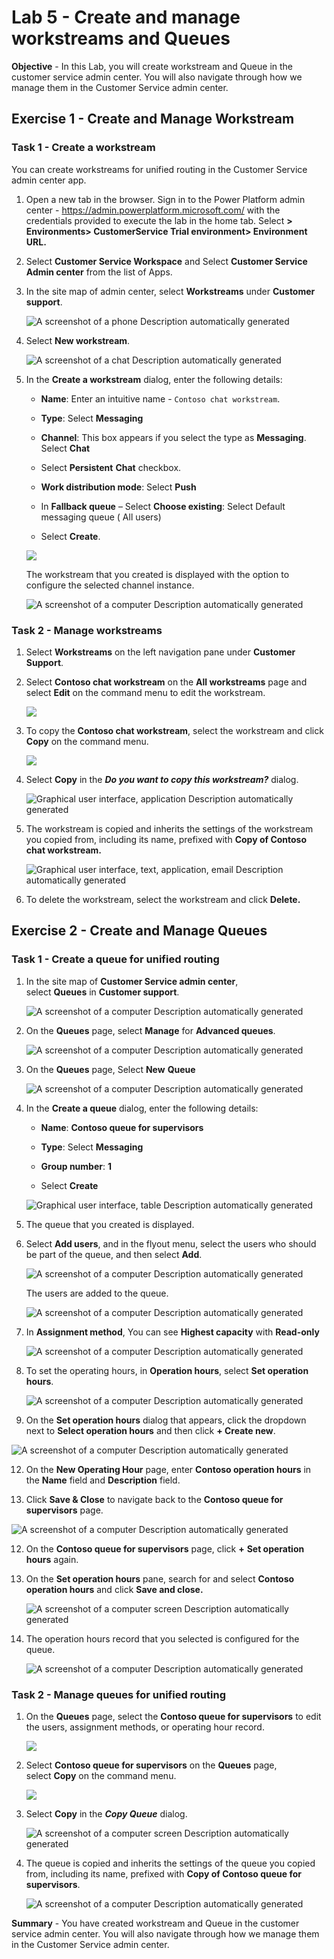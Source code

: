 # Lab 5 - Create and manage workstreams and Queues

**Objective** - In this Lab, you will create workstream and Queue in the customer service admin center. You will also navigate through how we manage them in the Customer Service admin center.

## Exercise 1 - Create and Manage Workstream

### Task 1 - Create a workstream

You can create workstreams for unified routing in the Customer Service
admin center app.

1.  Open a new tab in the browser. Sign in to the Power Platform admin
    center - https://admin.powerplatform.microsoft.com/ with the
    credentials provided to execute the lab in the home tab. Select **> Environments>
    CustomerService Trial environment> Environment URL.**

2.  Select **Customer Service Workspace** and Select **Customer Service Admin
    center** from the list of Apps.

3.  In the site map of admin center,
    select **Workstreams** under **Customer support**.

    ![A screenshot of a phone Description automatically
generated](./media/media5/image1.png)

4.  Select **New workstream**.

    ![A screenshot of a chat Description automatically
generated](./media/media5/image2.png)

5.  In the **Create a workstream** dialog, enter the following details:

    - **Name**: Enter an intuitive name - `Contoso chat workstream`.

    - **Type**: Select **Messaging**

    - **Channel**: This box appears if you select the type
      as **Messaging**. Select **Chat**

    - Select **Persistent** **Chat** checkbox.

    - **Work distribution mode**: Select **Push** 

    - In **Fallback queue** – Select **Choose existing**: Select Default
      messaging queue ( All users)

    - Select **Create**.
  
    ![](./media/media5/image3.png)
    
    The workstream that you created is displayed with the option to configure the selected channel instance.

    ![A screenshot of a computer Description automatically
generated](./media/media5/image4.png)

### Task 2 - Manage workstreams

1.  Select **Workstreams** on the left navigation pane under **Customer
    Support**.

2.  Select **Contoso chat workstream** on the **All workstreams** page
    and select **Edit** on the command menu to edit the workstream.

    ![](./media/media5/image5.png)

3.  To copy the **Contoso chat workstream**, select the workstream and
    click **Copy** on the command menu.

    ![](./media/media5/image6.png)

4.  Select **Copy** in the ***Do you want to copy this
    workstream?*** dialog.

    ![Graphical user interface, application Description automatically
generated](./media/media5/image7.png)

5.  The workstream is copied and inherits the settings of the workstream
    you copied from, including its name, prefixed with **Copy of Contoso
    chat workstream.**

    ![Graphical user interface, text, application, email Description
automatically generated](./media/media5/image8.png)

6.  To delete the workstream, select the workstream and click
    **Delete.**

## Exercise 2 - Create and Manage Queues

### Task 1 - Create a queue for unified routing

1.  In the site map of **Customer Service admin center**,
    select **Queues** in **Customer support**.

    ![A screenshot of a computer Description automatically
generated](./media/media5/image10.png)

2.  On the **Queues** page, select **Manage** for **Advanced queues**.

    ![A screenshot of a computer Description automatically
generated](./media/media5/image11.png)

3.  On the **Queues** page, Select **New** **Queue**

    ![A screenshot of a computer Description automatically generated](./media/media5/image12.png)

4.  In the **Create a queue** dialog, enter the following details:

    - **Name**: **Contoso queue for supervisors**

    - **Type**: Select **Messaging**

    - **Group number**: **1**

    - Select **Create**

    ![Graphical user interface, table Description automatically generated](./media/media5/image13.png)

5.  The queue that you created is displayed.

6.  Select **Add users**, and in the flyout menu, select the users who
    should be part of the queue, and then select **Add**.

    ![A screenshot of a computer Description automatically
generated](./media/media5/image15.png)
    
    The users are added to the queue.

    ![A screenshot of a computer Description automatically
generated](./media/media5/image14.png)

8.  In **Assignment method**, You can see **Highest capacity** with
    **Read-only**

    ![A screenshot of a computer Description automatically
generated](./media/media5/image16.png)

9.  To set the operating hours, in **Operation hours**, select **Set
    operation hours**.

    ![A screenshot of a computer Description automatically
generated](./media/media5/image17.png)

10.  On the **Set operation hours** dialog that appears, click the
    dropdown next to **Select operation hours** and then click **+
    Create new**.

![A screenshot of a computer Description automatically
generated](./media/media5/image18.png)
    
12.  On the **New Operating Hour** page, enter **Contoso operation
    hours** in the **Name** field and **Description** field.

13.  Click **Save & Close** to navigate back to the **Contoso queue for
    supervisors** page.

![A screenshot of a computer Description automatically
generated](./media/media5/image19.png)

12. On the **Contoso queue for supervisors** page, click **+** **Set
    operation hours** again.

13. On the **Set operation hours** pane, search for and select **Contoso
    operation hours** and click **Save and close.**

    ![A screenshot of a computer screen Description automatically
generated](./media/media5/image20.png)

14. The operation hours record that you selected is configured for the
    queue.

    ![A screenshot of a computer Description automatically
generated](./media/media5/image21.png)

### Task 2 - Manage queues for unified routing

1.  On the **Queues** page, select the **Contoso queue for supervisors**
    to edit the users, assignment methods, or operating hour record.

    ![](./media/media5/image22.png)

2.  Select **Contoso queue for supervisors** on the **Queues** page,
    select **Copy** on the command menu.

    ![](./media/media5/image23.png)

3.  Select **Copy** in the ***Copy Queue*** dialog.

    ![A screenshot of a computer screen Description automatically
generated](./media/media5/image24.png)

4.  The queue is copied and inherits the settings of the queue you
    copied from, including its name, prefixed with **Copy of Contoso
    queue for supervisors**.

    ![A screenshot of a computer Description automatically
generated](./media/media5/image25.png)


**Summary** - You have created workstream and Queue in the customer service admin center. You will also navigate through how we manage them in the Customer Service admin center.
